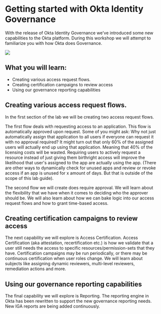 # Getting started with Okta Identity Governance

 With the release of Okta Identity Governance we've introduced some new capabilities to the Okta platform. During this workshop we will attempt to familiarize you with how Okta does Governance. 
 
 ![](https://github.com/Youssefmadani/OIG-Lab/tree/main/Images/step0-1.png)

 ## What you will learn:

 - Creating various access request flows.
 - Creating certification campaigns to review access
 - Using our governance reporting capabilities

## Creating various access request flows.

In the first section of the lab we will be creating two access request flows. 

The first flow deals with requesting access to an application. This flow is automatically approved upon request. Some of you might ask: Why not just automatically assign that application to all users if everyone can request it with no approval required? It might turn out that only 60% of the assigned users will actually end up using that application. Meaning that 40% of the licensing costs will be wasted. Requiring users to actively request a resource instead of just giving them birthright access will improve the likelihood that user's assigned to the app are actually using the app. (There are other ways to dynamically check for unused apps and review or revoke access if an app is unused for x amount of days. But that is outside of the scope of this lab guide).

The second flow we will create does require approval. We will learn about the flexibility that we have when it comes to deciding who the approver should be. We will also learn about how we can bake logic into our access request flows and how to grant time-based access.

## Creating certification campaigns to review access

The next capability we will explore is Access Certification. Access Certification (aka attestation, recertification etc.) is how we validate that a user still needs the access to specific resources/permission-sets that they have. Certification campaigns may be run periodically, or there may be continuous certification when user roles change. We will learn about subjects like assigning dynamic reviewers, multi-level reviewers, remediation actions and more.

## Using our governance reporting capabilities

The final capability we will explore is Reporting. The reporting engine in Okta has been rewritten to support the new governance reporting needs. New IGA reports are being added continuously.
